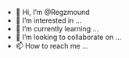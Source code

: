 - 👋 Hi, I’m @Regzmound
- 👀 I’m interested in ...
- 🌱 I’m currently learning ...
- 💞️ I’m looking to collaborate on ...
- 📫 How to reach me ...

<!---
Regzmound/Regzmound is a ✨ special ✨ repository because its `README.md` (this file) appears on your GitHub profile.
You can click the Preview link to take a look at your changes.
--->
